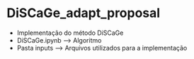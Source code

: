 # DiSCaGe_adapt_proposal

- Implementação do método DiSCaGe
-  DiSCaGe.ipynb --> Algoritmo
-  Pasta inputs --> Arquivos utilizados para a implementação
